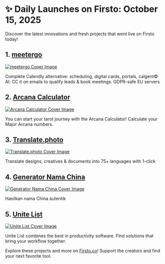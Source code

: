 # ✨ Daily Launches on Firsto: October 15, 2025

Discover the latest innovations and fresh projects that went live on Firsto today!

## 1. [meetergo](https://firsto.co/projects/meetergo)

[![meetergo Cover Image](https://607255gt6f.ufs.sh/f/ViZtN9dvJxPtvQRlxIciYO9t6oKsqmZw2gkD5EJvPQLMe4GU)](https://firsto.co/projects/meetergo)

 Complete Calendly alternative: scheduling, digital cards, portals, calgent© AI. CC it on emails to qualify leads & book meetings. GDPR-safe EU servers



## 2. [Arcana Calculator](https://firsto.co/projects/arcana-calculator)

[![Arcana Calculator Cover Image](https://607255gt6f.ufs.sh/f/ViZtN9dvJxPt0cxX3jF8gypnT7aCXzMsQ89ohr3qPkYZtAxD)](https://firsto.co/projects/arcana-calculator)

 You can start your tarot journey with the Arcana Calculator! Calculate your Major Arcana numbers.



## 3. [Translate.photo](https://firsto.co/projects/translate-photo)

[![Translate.photo Cover Image](https://607255gt6f.ufs.sh/f/ViZtN9dvJxPttT4zj9Mmq0DblQGhXL7OdzHeVg1PSYf8WsoK)](https://firsto.co/projects/translate-photo)

 Translate designs, creatives & documents into 75+ languages with 1-click



## 4. [Generator Nama China](https://firsto.co/projects/generator-nama-china)

[![Generator Nama China Cover Image](https://607255gt6f.ufs.sh/f/ViZtN9dvJxPtidpahlT1MDZOILPbmJT8X5eyotjdVN0af4gF)](https://firsto.co/projects/generator-nama-china)

 Hasilkan nama China autentik



## 5. [Unite List](https://firsto.co/projects/unite-list)

[![Unite List Cover Image](https://607255gt6f.ufs.sh/f/ViZtN9dvJxPtixyRKi1MDZOILPbmJT8X5eyotjdVN0af4gFB)](https://firsto.co/projects/unite-list)

 Unite List combines the best in productivity software. Find solutions that bring your workflow together.




Explore these projects and more on [Firsto.co](https://firsto.co)! Support the creators and find your next favorite tool.
